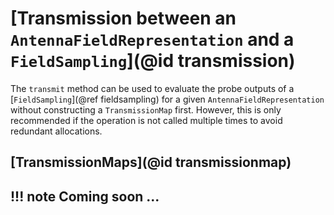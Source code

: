 # [Transmission between an `AntennaFieldRepresentation` and a `FieldSampling`](@id transmission) 
The `transmit` method can be used to evaluate the probe outputs of a [`FieldSampling`](@ref fieldsampling) for a given `AntennaFieldRepresentation` without constructing a `TransmissionMap` first. However, this is only recommended if the operation is not called multiple times to avoid redundant allocations. 

## [TransmissionMaps](@id transmissionmap)

!!! note
    Coming soon ...
---